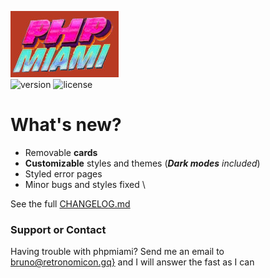 ![logo](https://raw.githubusercontent.com/bruneo32/phpmiami/1.2/res/banner.jpg)
\
![version](https://img.shields.io/badge/version-1.2-cornflowerblue.svg)
![license](https://img.shields.io/badge/license-CC0-orangered.svg)

# What's new?

- Removable **cards**
- **Customizable** styles and themes (_**Dark modes** included_)
- Styled error pages
- Minor bugs and styles fixed
\

See the full [CHANGELOG.md](https://github.com/bruneo32/phpmiami/edit/1.2/CHANGELOG.md)

### Support or Contact

Having trouble with phpmiami?
Send me an email to [bruno@retronomicon.gq}](mailto:bruno@retronomicon.gq) and I will answer the fast as I can
